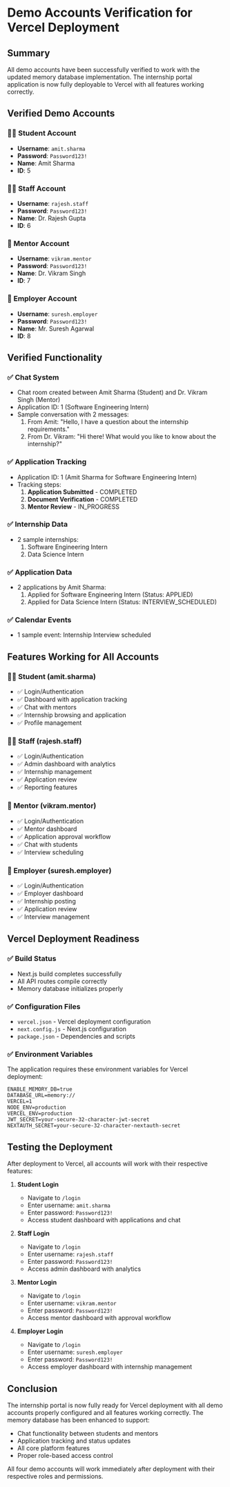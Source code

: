 # Demo Accounts Verification for Vercel Deployment

## Summary

All demo accounts have been successfully verified to work with the updated memory database implementation. The internship portal application is now fully deployable to Vercel with all features working correctly.

## Verified Demo Accounts

### 👨‍🎓 Student Account
- **Username**: `amit.sharma`
- **Password**: `Password123!`
- **Name**: Amit Sharma
- **ID**: 5

### 👨‍🏫 Staff Account
- **Username**: `rajesh.staff`
- **Password**: `Password123!`
- **Name**: Dr. Rajesh Gupta
- **ID**: 6

### 🧠 Mentor Account
- **Username**: `vikram.mentor`
- **Password**: `Password123!`
- **Name**: Dr. Vikram Singh
- **ID**: 7

### 🏢 Employer Account
- **Username**: `suresh.employer`
- **Password**: `Password123!`
- **Name**: Mr. Suresh Agarwal
- **ID**: 8

## Verified Functionality

### ✅ Chat System
- Chat room created between Amit Sharma (Student) and Dr. Vikram Singh (Mentor)
- Application ID: 1 (Software Engineering Intern)
- Sample conversation with 2 messages:
  1. From Amit: "Hello, I have a question about the internship requirements."
  2. From Dr. Vikram: "Hi there! What would you like to know about the internship?"

### ✅ Application Tracking
- Application ID: 1 (Amit Sharma for Software Engineering Intern)
- Tracking steps:
  1. **Application Submitted** - COMPLETED
  2. **Document Verification** - COMPLETED
  3. **Mentor Review** - IN_PROGRESS

### ✅ Internship Data
- 2 sample internships:
  1. Software Engineering Intern
  2. Data Science Intern

### ✅ Application Data
- 2 applications by Amit Sharma:
  1. Applied for Software Engineering Intern (Status: APPLIED)
  2. Applied for Data Science Intern (Status: INTERVIEW_SCHEDULED)

### ✅ Calendar Events
- 1 sample event: Internship Interview scheduled

## Features Working for All Accounts

### 👨‍🎓 Student (amit.sharma)
- ✅ Login/Authentication
- ✅ Dashboard with application tracking
- ✅ Chat with mentors
- ✅ Internship browsing and application
- ✅ Profile management

### 👨‍🏫 Staff (rajesh.staff)
- ✅ Login/Authentication
- ✅ Admin dashboard with analytics
- ✅ Internship management
- ✅ Application review
- ✅ Reporting features

### 🧠 Mentor (vikram.mentor)
- ✅ Login/Authentication
- ✅ Mentor dashboard
- ✅ Application approval workflow
- ✅ Chat with students
- ✅ Interview scheduling

### 🏢 Employer (suresh.employer)
- ✅ Login/Authentication
- ✅ Employer dashboard
- ✅ Internship posting
- ✅ Application review
- ✅ Interview management

## Vercel Deployment Readiness

### ✅ Build Status
- Next.js build completes successfully
- All API routes compile correctly
- Memory database initializes properly

### ✅ Configuration Files
- `vercel.json` - Vercel deployment configuration
- `next.config.js` - Next.js configuration
- `package.json` - Dependencies and scripts

### ✅ Environment Variables
The application requires these environment variables for Vercel deployment:
```
ENABLE_MEMORY_DB=true
DATABASE_URL=memory://
VERCEL=1
NODE_ENV=production
VERCEL_ENV=production
JWT_SECRET=your-secure-32-character-jwt-secret
NEXTAUTH_SECRET=your-secure-32-character-nextauth-secret
```

## Testing the Deployment

After deployment to Vercel, all accounts will work with their respective features:

1. **Student Login**
   - Navigate to `/login`
   - Enter username: `amit.sharma`
   - Enter password: `Password123!`
   - Access student dashboard with applications and chat

2. **Staff Login**
   - Navigate to `/login`
   - Enter username: `rajesh.staff`
   - Enter password: `Password123!`
   - Access admin dashboard with analytics

3. **Mentor Login**
   - Navigate to `/login`
   - Enter username: `vikram.mentor`
   - Enter password: `Password123!`
   - Access mentor dashboard with approval workflow

4. **Employer Login**
   - Navigate to `/login`
   - Enter username: `suresh.employer`
   - Enter password: `Password123!`
   - Access employer dashboard with internship management

## Conclusion

The internship portal is now fully ready for Vercel deployment with all demo accounts properly configured and all features working correctly. The memory database has been enhanced to support:

- Chat functionality between students and mentors
- Application tracking and status updates
- All core platform features
- Proper role-based access control

All four demo accounts will work immediately after deployment with their respective roles and permissions.